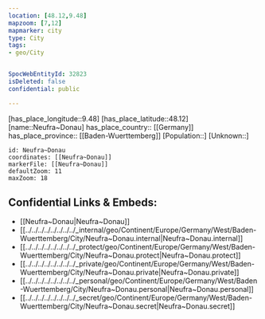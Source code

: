 ```yaml
---
location: [48.12,9.48] 
mapzoom: [7,12] 
mapmarker: city 
type: City
tags:
- geo/City


SpocWebEntityId: 32823
isDeleted: false
confidential: public

---
```

[has_place_longitude::9.48] 
[has_place_latitude::48.12] 
[name::Neufra~Donau] 
has_place_country:: [[Germany]]  
has_place_province:: [[Baden-Wuerttemberg]] 
[Population::] 
[Unknown::] 


```leaflet
id: Neufra~Donau
coordinates: [[Neufra~Donau]] 
markerFile: [[Neufra~Donau]] 
defaultZoom: 11 
maxZoom: 18
```


## Confidential Links & Embeds: 
- [[Neufra~Donau|Neufra~Donau]]  
- [[../../../../../../../../_internal/geo/Continent/Europe/Germany/West/Baden-Wuerttemberg/City/Neufra~Donau.internal|Neufra~Donau.internal]] 
- [[../../../../../../../../_protect/geo/Continent/Europe/Germany/West/Baden-Wuerttemberg/City/Neufra~Donau.protect|Neufra~Donau.protect]] 
- [[../../../../../../../../_private/geo/Continent/Europe/Germany/West/Baden-Wuerttemberg/City/Neufra~Donau.private|Neufra~Donau.private]] 
- [[../../../../../../../../_personal/geo/Continent/Europe/Germany/West/Baden-Wuerttemberg/City/Neufra~Donau.personal|Neufra~Donau.personal]] 
- [[../../../../../../../../_secret/geo/Continent/Europe/Germany/West/Baden-Wuerttemberg/City/Neufra~Donau.secret|Neufra~Donau.secret]] 
